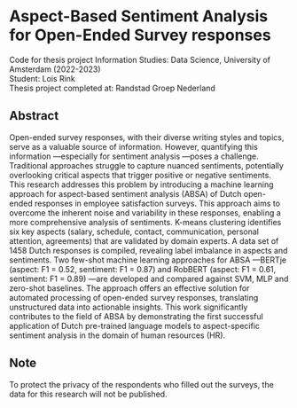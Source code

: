 # Aspect-Based Sentiment Analysis for Open-Ended Survey responses
Code for thesis project Information Studies: Data Science, University of Amsterdam (2022-2023) <br />
Student: Lois Rink <br />
Thesis project completed at: Randstad Groep Nederland <br />


## Abstract
Open-ended survey responses, with their diverse writing styles and topics, serve as a valuable source of information. However, quantifying this information —especially for sentiment analysis —poses a challenge. Traditional approaches struggle to capture nuanced sentiments, potentially overlooking critical aspects that trigger positive or negative sentiments. This research addresses this problem by introducing a machine learning approach for aspect-based sentiment analysis (ABSA) of Dutch open-ended responses in employee satisfaction surveys. This approach aims to overcome the inherent noise and variability in these responses, enabling a more comprehensive analysis of sentiments. K-means clustering identifies six key aspects (salary, schedule, contact, communication, personal attention, agreements) that are validated by domain experts. A data set of 1458 Dutch responses is compiled, revealing label imbalance in aspects and sentiments. Two few-shot machine learning approaches for ABSA —BERTje (aspect: F1 = 0.52, sentiment: F1 = 0.87) and RobBERT (aspect: F1 = 0.61, sentiment: F1 = 0.89) —are
developed and compared against SVM, MLP and zero-shot baselines. The approach offers an effective solution for automated processing of open-ended survey responses, translating unstructured data into actionable insights. This work significantly contributes to the field of ABSA by demonstrating the first successful application of Dutch pre-trained language models to aspect-specific sentiment analysis in the domain of human resources (HR).

## Note
To protect the privacy of the respondents who filled out the surveys, the data for this research will not be published.
